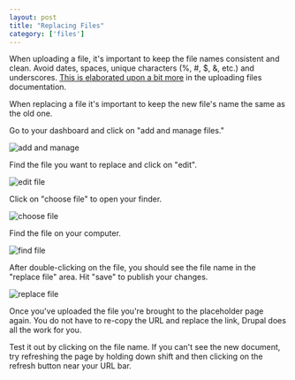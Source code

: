```yaml
---
layout: post
title: "Replacing Files"
category: ['files']
---
```


When uploading a file, it's important to keep the file names consistent and clean. Avoid dates, spaces, unique characters (%, #, $, &, etc.) and underscores. [This is elaborated upon a bit more](/schoolsites-help/files/2016/12/13/uploading-files/) in the uploading files documentation.

When replacing a file it's important to keep the new file's name the same as the old one.

Go to your dashboard and click on "add and manage files."

![add and manage](/schoolsites-help/images/uploading/add-manage-files.png)

Find the file you want to replace and click on "edit".

![edit file](/schoolsites-help/images/replacing/file-library.png)

Click on "choose file" to open your finder.

![choose file](/schoolsites-help/images/replacing/before-upload.png)

Find the file on your computer.

![find file](/schoolsites-help/images/replacing/find-file.png)

After double-clicking on the file, you should see the file name in the "replace file" area. Hit "save" to publish your changes.

![replace file](/schoolsites-help/images/save.png)

Once you've uploaded the file you're brought to the placeholder page again. You do not have to re-copy the URL and replace the link, Drupal does all the work for you.

Test it out by clicking on the file name. If you can't see the new document, try refreshing the page by holding down shift and then clicking on the refresh button near your URL bar.
